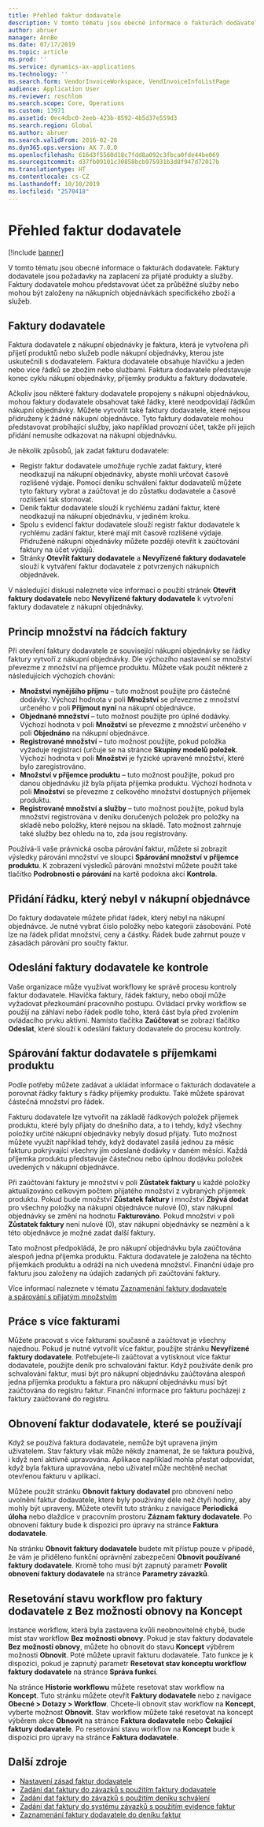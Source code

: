 ```yaml
---
title: Přehled faktur dodavatele
description: V tomto tématu jsou obecné informace o fakturách dodavatele. Faktury dodavatele jsou požadavky na zaplacení za přijaté produkty a služby. Faktury dodavatele mohou představovat účet za průběžné služby nebo mohou být založeny na nákupních objednávkách specifického zboží a služeb.
author: abruer
manager: AnnBe
ms.date: 07/17/2019
ms.topic: article
ms.prod: ''
ms.service: dynamics-ax-applications
ms.technology: ''
ms.search.form: VendorInvoiceWorkspace, VendInvoiceInfoListPage
audience: Application User
ms.reviewer: roschlom
ms.search.scope: Core, Operations
ms.custom: 13971
ms.assetid: 0ec4dbc0-2eeb-423b-8592-4b5d37e559d3
ms.search.region: Global
ms.author: abruer
ms.search.validFrom: 2016-02-28
ms.dyn365.ops.version: AX 7.0.0
ms.openlocfilehash: 616d3f5560d18c7fdd8a092c3fbca0fde44be069
ms.sourcegitcommit: d37fb09101c30858bcb975931b3d8f947d72017b
ms.translationtype: HT
ms.contentlocale: cs-CZ
ms.lasthandoff: 10/10/2019
ms.locfileid: "2570418"
---
```

# <a name="vendor-invoices-overview"></a>Přehled faktur dodavatele

[!include [banner](../includes/banner.md)]

V tomto tématu jsou obecné informace o fakturách dodavatele. Faktury dodavatele jsou požadavky na zaplacení za přijaté produkty a služby. Faktury dodavatele mohou představovat účet za průběžné služby nebo mohou být založeny na nákupních objednávkách specifického zboží a služeb.

## <a name="vendor-invoices"></a>Faktury dodavatele

Faktura dodavatele z nákupní objednávky je faktura, která je vytvořena při přijetí produktů nebo služeb podle nákupní objednávky, kterou jste uskutečnili s dodavatelem. Faktura dodavatele obsahuje hlavičku a jeden nebo více řádků se zbožím nebo službami. Faktura dodavatele představuje konec cyklu nákupní objednávky, příjemky produktu a faktury dodavatele.

Ačkoliv jsou některé faktury dodavatele propojeny s nákupní objednávkou, mohou faktury dodavatele obsahovat také řádky, které neodpovídají řádkům nákupní objednávky. Můžete vytvořit také faktury dodavatele, které nejsou přidruženy k žádné nákupní objednávce. Tyto faktury dodavatele mohou představovat probíhající služby, jako například provozní účet, takže při jejich přidání nemusíte odkazovat na nákupní objednávku.

Je několik způsobů, jak zadat fakturu dodavatele:

- Registr faktur dodavatele umožňuje rychle zadat faktury, které neodkazují na nákupní objednávky, abyste mohli určovat časově rozlišené výdaje. Pomocí deníku schválení faktur dodavatelů můžete tyto faktury vybrat a zaúčtovat je do zůstatku dodavatele a časové rozlišení tak stornovat.
- Deník faktur dodavatele slouží k rychlému zadání faktur, které neodkazují na nákupní objednávku, v jediném kroku.
- Spolu s evidencí faktur dodavatele slouží registr faktur dodavatele k rychlému zadání faktur, které mají mít časově rozlišené výdaje. Přidružené nákupní objednávky můžete později otevřít k zaúčtování faktury na účet výdajů.
- Stránky **Otevřít faktury dodavatele** a **Nevyřízené faktury dodavatele** slouží k vytváření faktur dodavatele z potvrzených nákupních objednávek.

V následující diskusi naleznete více informací o použití stránek **Otevřít faktury dodavatele** nebo **Nevyřízené faktury dodavatele** k vytvoření faktury dodavatele z nákupní objednávky.

## <a name="understanding-invoice-line-quantities"></a>Princip množství na řádcích faktury

Při otevření faktury dodavatele ze související nákupní objednávky se řádky faktury vytvoří z nákupní objednávky. Dle výchozího nastavení se množství převezme z množství na příjemce produktu. Můžete však použít některé z následujících výchozích chování:

- **Množství nynějšího příjmu** – tuto možnost použijte pro částečné dodávky. Výchozí hodnota v poli **Množství** se převezme z množství určeného v poli **Přijmout nyní** na nákupní objednávce.
- **Objednané množství** – tuto možnost použijte pro úplné dodávky. Výchozí hodnota v poli **Množství** se převezme z množství určeného v poli **Objednáno** na nákupní objednávce.
- **Registrované množství** – tuto možnost použijte, pokud položka vyžaduje registraci (určuje se na stránce **Skupiny modelů položek**. Výchozí hodnota v poli **Množství** je fyzické upravené množství, které bylo zaregistrováno.
- **Množství v příjemce produktu** – tuto možnost použijte, pokud pro danou objednávku již byla přijata příjemka produktu. Výchozí hodnota v poli **Množství** se převezme z celkového množství dostupných příjemek produktu.
- **Registrované množství a služby** – tuto možnost použijte, pokud byla množství registrována v deníku doručených položek pro položky na skladě nebo položky, které nejsou na skladě. Tato možnost zahrnuje také služby bez ohledu na to, zda jsou registrovány.

Používá-li vaše právnická osoba párování faktur, můžete si zobrazit výsledky párování množství ve sloupci **Spárování množství v příjemce produktu**. K zobrazení výsledků párování množství můžete použít také tlačítko **Podrobnosti o párování** na kartě podokna akcí **Kontrola**.

## <a name="adding-a-line-that-wasnt-on-the-purchase-order"></a>Přidání řádku, který nebyl v nákupní objednávce

Do faktury dodavatele můžete přidat řádek, který nebyl na nákupní objednávce. Je nutné vybrat číslo položky nebo kategorii zásobování. Poté lze na řádek přidat množství, ceny a částky. Řádek bude zahrnut pouze v zásadách párování pro součty faktur.

## <a name="submitting-a-vendor-invoice-for-review"></a>Odeslání faktury dodavatele ke kontrole

Vaše organizace může využívat workflowy ke správě procesu kontroly faktur dodavatele. Hlavička faktury, řádek faktury, nebo obojí může vyžadovat přezkoumání pracovního postupu. Ovládací prvky workflow se použijí na záhlaví nebo řádek podle toho, která část byla před zvolením ovládacího prvku aktivní. Namísto tlačítka **Zaúčtovat** se zobrazí tlačítko **Odeslat**, které slouží k odeslání faktury dodavatele do procesu kontroly.

## <a name="matching-vendor-invoices-to-product-receipts"></a>Spárování faktur dodavatele s příjemkami produktu

Podle potřeby můžete zadávat a ukládat informace o fakturách dodavatele a porovnat řádky faktury s řádky příjemky produktu. Také můžete spárovat částečná množství pro řádek.

Fakturu dodavatele lze vytvořit na základě řádkových položek příjemek produktu, které byly přijaty do dnešního data, a to i tehdy, když všechny položky určité nákupní objednávky nebyly dosud přijaty. Tuto možnost můžete využít například tehdy, když dodavatel zasílá jednou za měsíc fakturu pokrývající všechny jím odeslané dodávky v daném měsíci. Každá příjemka produktu představuje částečnou nebo úplnou dodávku položek uvedených v nákupní objednávce.

Při zaúčtování faktury je množství v poli **Zůstatek faktury** u každé položky aktualizováno celkovým počtem přijatého množství z vybraných příjemek produktu. Pokud bude množství **Zůstatek faktury** i množství **Zbývá dodat** pro všechny položky na nákupní objednávce nulové (0), stav nákupní objednávky se změní na hodnotu **Fakturováno**. Pokud množství v poli **Zůstatek faktury** není nulové (0), stav nákupní objednávky se nezmění a k této objednávce je možné zadat další faktury.

Tato možnost předpokládá, že pro nákupní objednávku byla zaúčtována alespoň jedna příjemka produktu. Faktura dodavatele je založena na těchto příjemkách produktu a odráží na nich uvedená množství. Finanční údaje pro fakturu jsou založeny na údajích zadaných při zaúčtování faktury.

Více informací naleznete v tématu [Zaznamenání faktury dodavatele a spárování s přijatým množstvím](../accounts-receivable/tasks/record-vendor-invoice-match-against-received-quantity.md)

## <a name="working-with-multiple-invoices"></a>Práce s více fakturami

Můžete pracovat s více fakturami současně a zaúčtovat je všechny najednou. Pokud je nutné vytvořit více faktur, použijte stránku **Nevyřízené faktury dodavatele**. Potřebujete-li zaúčtovat a vytisknout více faktur dodavatele, použijte deník pro schvalování faktur. Když používáte deník pro schvalování faktur, musí být pro nákupní objednávku zaúčtována alespoň jedna příjemka produktu a faktura pro nákupní objednávku musí být zaúčtována do registru faktur. Finanční informace pro fakturu pocházejí z faktury zaúčtované do registru.

## <a name="recovering-vendor-invoices-that-are-being-used"></a>Obnovení faktur dodavatele, které se používají

Když se používá faktura dodavatele, nemůže být upravena jiným uživatelem. Stav faktury však může někdy znamenat, že se faktura používá, i když není aktivně upravována. Aplikace například mohla přestat odpovídat, když byla faktura upravována, nebo uživatel může nechtěně nechat otevřenou fakturu v aplikaci.

Můžete použít stránku **Obnovit faktury dodavatel** pro obnovení nebo uvolnění faktur dodavatele, které byly používány déle než čtyři hodiny, aby mohly být upraveny. Můžete otevřít tuto stránku z navigace **Periodická úloha** nebo dlaždice v pracovním prostoru **Záznam faktury dodavatele**. Po obnovení faktury bude k dispozici pro úpravy na stránce **Faktura dodavatele**.

Na stránku **Obnovit faktury dodavatele** budete mít přístup pouze v případě, že vám je přiděleno funkční oprávnění zabezpečení **Obnovit používané faktury dodavatele**. Kromě toho musí být zapnutý parametr **Povolit obnovení faktury dodavatele** na stránce **Parametry závazků**.

## <a name="resetting-the-workflow-status-for-vendor-invoices-from-unrecoverable-to-draft"></a>Resetování stavu workflow pro faktury dodavatele z Bez možnosti obnovy na Koncept

Instance workflow, která byla zastavena kvůli neobnovitelné chybě, bude míst stav workflow **Bez možnosti obnovy**. Pokud je stav faktury dodavatele **Bez možnosti obnovy**, můžete ho obnovit do stavu **Koncept** výběrem možnosti **Obnovit**. Poté můžete upravit fakturu dodavatele. Tato funkce je k dispozici, pokud je zapnutý parametr **Resetovat stav konceptu workflow faktury dodavatele** na stránce **Správa funkcí**.

Na stránce **Historie workflowu** můžete resetovat stav workflow na **Koncept**. Tuto stránku můžete otevřít **Faktury dodavatele** nebo z navigace **Obecné > Dotazy > Workflow**. Chcete-li obnovit stav workflow na **Koncept**, vyberte možnost **Obnovit**. Stav workflow můžete také resetovat na koncept výběrem akce **Obnovit** na stránce **Faktura dodavatele** nebo **Čekající faktury dodavatele**. Po resetování stavu workflow na **Koncept** bude k dispozici pro úpravy na stránce **Faktura dodavatele**.



## <a name="additional-resources"></a>Další zdroje

- [Nastavení zásad faktur dodavatele](../accounts-receivable/tasks/set-up-vendor-invoice-policies.md)
- [Zadání dat faktury do závazků s použitím faktury dodavatele](tasks/key-invoice-data-ap-system-vendor-invoice.md)
- [Zadání dat faktury do závazků s použitím deníku schválení](tasks/key-invoice-data-into-ap-system-approval-journal.md)
- [Zadání dat faktury do systému závazků s použitím evidence faktur](tasks/key-invoice-data-into-ap-system-invoice-pool.md)
- [Zaznamenání faktury dodavatele do deníku faktur](tasks/record-vendor-invoice-invoice-journal.md)
